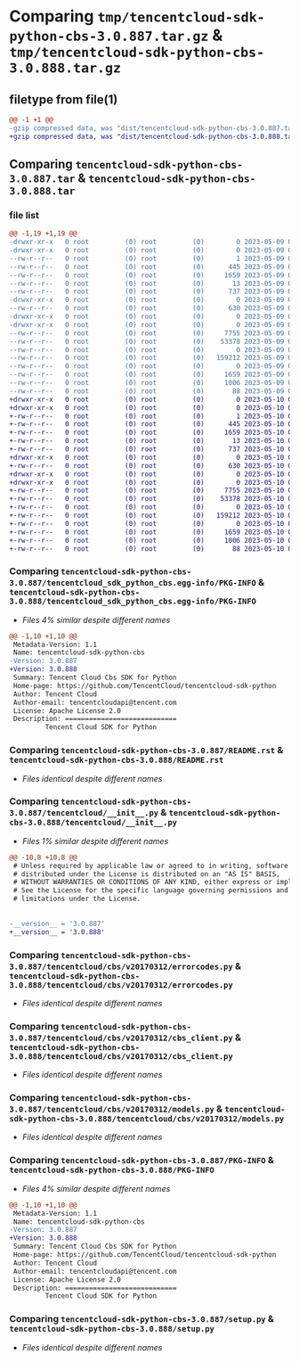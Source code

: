 # Comparing `tmp/tencentcloud-sdk-python-cbs-3.0.887.tar.gz` & `tmp/tencentcloud-sdk-python-cbs-3.0.888.tar.gz`

## filetype from file(1)

```diff
@@ -1 +1 @@
-gzip compressed data, was "dist/tencentcloud-sdk-python-cbs-3.0.887.tar", last modified: Tue May  9 02:30:20 2023, max compression
+gzip compressed data, was "dist/tencentcloud-sdk-python-cbs-3.0.888.tar", last modified: Wed May 10 01:53:19 2023, max compression
```

## Comparing `tencentcloud-sdk-python-cbs-3.0.887.tar` & `tencentcloud-sdk-python-cbs-3.0.888.tar`

### file list

```diff
@@ -1,19 +1,19 @@
-drwxr-xr-x   0 root         (0) root         (0)        0 2023-05-09 02:30:20.000000 tencentcloud-sdk-python-cbs-3.0.887/
-drwxr-xr-x   0 root         (0) root         (0)        0 2023-05-09 02:30:20.000000 tencentcloud-sdk-python-cbs-3.0.887/tencentcloud_sdk_python_cbs.egg-info/
--rw-r--r--   0 root         (0) root         (0)        1 2023-05-09 02:30:20.000000 tencentcloud-sdk-python-cbs-3.0.887/tencentcloud_sdk_python_cbs.egg-info/dependency_links.txt
--rw-r--r--   0 root         (0) root         (0)      445 2023-05-09 02:30:20.000000 tencentcloud-sdk-python-cbs-3.0.887/tencentcloud_sdk_python_cbs.egg-info/SOURCES.txt
--rw-r--r--   0 root         (0) root         (0)     1659 2023-05-09 02:30:20.000000 tencentcloud-sdk-python-cbs-3.0.887/tencentcloud_sdk_python_cbs.egg-info/PKG-INFO
--rw-r--r--   0 root         (0) root         (0)       13 2023-05-09 02:30:20.000000 tencentcloud-sdk-python-cbs-3.0.887/tencentcloud_sdk_python_cbs.egg-info/top_level.txt
--rw-r--r--   0 root         (0) root         (0)      737 2023-05-09 02:30:20.000000 tencentcloud-sdk-python-cbs-3.0.887/README.rst
-drwxr-xr-x   0 root         (0) root         (0)        0 2023-05-09 02:30:20.000000 tencentcloud-sdk-python-cbs-3.0.887/tencentcloud/
--rw-r--r--   0 root         (0) root         (0)      630 2023-05-09 02:30:20.000000 tencentcloud-sdk-python-cbs-3.0.887/tencentcloud/__init__.py
-drwxr-xr-x   0 root         (0) root         (0)        0 2023-05-09 02:30:20.000000 tencentcloud-sdk-python-cbs-3.0.887/tencentcloud/cbs/
-drwxr-xr-x   0 root         (0) root         (0)        0 2023-05-09 02:30:20.000000 tencentcloud-sdk-python-cbs-3.0.887/tencentcloud/cbs/v20170312/
--rw-r--r--   0 root         (0) root         (0)     7755 2023-05-09 02:30:20.000000 tencentcloud-sdk-python-cbs-3.0.887/tencentcloud/cbs/v20170312/errorcodes.py
--rw-r--r--   0 root         (0) root         (0)    53378 2023-05-09 02:30:20.000000 tencentcloud-sdk-python-cbs-3.0.887/tencentcloud/cbs/v20170312/cbs_client.py
--rw-r--r--   0 root         (0) root         (0)        0 2023-05-09 02:30:20.000000 tencentcloud-sdk-python-cbs-3.0.887/tencentcloud/cbs/v20170312/__init__.py
--rw-r--r--   0 root         (0) root         (0)   159212 2023-05-09 02:30:20.000000 tencentcloud-sdk-python-cbs-3.0.887/tencentcloud/cbs/v20170312/models.py
--rw-r--r--   0 root         (0) root         (0)        0 2023-05-09 02:30:20.000000 tencentcloud-sdk-python-cbs-3.0.887/tencentcloud/cbs/__init__.py
--rw-r--r--   0 root         (0) root         (0)     1659 2023-05-09 02:30:20.000000 tencentcloud-sdk-python-cbs-3.0.887/PKG-INFO
--rw-r--r--   0 root         (0) root         (0)     1006 2023-05-09 02:30:20.000000 tencentcloud-sdk-python-cbs-3.0.887/setup.py
--rw-r--r--   0 root         (0) root         (0)       88 2023-05-09 02:30:20.000000 tencentcloud-sdk-python-cbs-3.0.887/setup.cfg
+drwxr-xr-x   0 root         (0) root         (0)        0 2023-05-10 01:53:19.000000 tencentcloud-sdk-python-cbs-3.0.888/
+drwxr-xr-x   0 root         (0) root         (0)        0 2023-05-10 01:53:19.000000 tencentcloud-sdk-python-cbs-3.0.888/tencentcloud_sdk_python_cbs.egg-info/
+-rw-r--r--   0 root         (0) root         (0)        1 2023-05-10 01:53:19.000000 tencentcloud-sdk-python-cbs-3.0.888/tencentcloud_sdk_python_cbs.egg-info/dependency_links.txt
+-rw-r--r--   0 root         (0) root         (0)      445 2023-05-10 01:53:19.000000 tencentcloud-sdk-python-cbs-3.0.888/tencentcloud_sdk_python_cbs.egg-info/SOURCES.txt
+-rw-r--r--   0 root         (0) root         (0)     1659 2023-05-10 01:53:19.000000 tencentcloud-sdk-python-cbs-3.0.888/tencentcloud_sdk_python_cbs.egg-info/PKG-INFO
+-rw-r--r--   0 root         (0) root         (0)       13 2023-05-10 01:53:19.000000 tencentcloud-sdk-python-cbs-3.0.888/tencentcloud_sdk_python_cbs.egg-info/top_level.txt
+-rw-r--r--   0 root         (0) root         (0)      737 2023-05-10 01:53:19.000000 tencentcloud-sdk-python-cbs-3.0.888/README.rst
+drwxr-xr-x   0 root         (0) root         (0)        0 2023-05-10 01:53:19.000000 tencentcloud-sdk-python-cbs-3.0.888/tencentcloud/
+-rw-r--r--   0 root         (0) root         (0)      630 2023-05-10 01:53:19.000000 tencentcloud-sdk-python-cbs-3.0.888/tencentcloud/__init__.py
+drwxr-xr-x   0 root         (0) root         (0)        0 2023-05-10 01:53:19.000000 tencentcloud-sdk-python-cbs-3.0.888/tencentcloud/cbs/
+drwxr-xr-x   0 root         (0) root         (0)        0 2023-05-10 01:53:19.000000 tencentcloud-sdk-python-cbs-3.0.888/tencentcloud/cbs/v20170312/
+-rw-r--r--   0 root         (0) root         (0)     7755 2023-05-10 01:53:19.000000 tencentcloud-sdk-python-cbs-3.0.888/tencentcloud/cbs/v20170312/errorcodes.py
+-rw-r--r--   0 root         (0) root         (0)    53378 2023-05-10 01:53:19.000000 tencentcloud-sdk-python-cbs-3.0.888/tencentcloud/cbs/v20170312/cbs_client.py
+-rw-r--r--   0 root         (0) root         (0)        0 2023-05-10 01:53:19.000000 tencentcloud-sdk-python-cbs-3.0.888/tencentcloud/cbs/v20170312/__init__.py
+-rw-r--r--   0 root         (0) root         (0)   159212 2023-05-10 01:53:19.000000 tencentcloud-sdk-python-cbs-3.0.888/tencentcloud/cbs/v20170312/models.py
+-rw-r--r--   0 root         (0) root         (0)        0 2023-05-10 01:53:19.000000 tencentcloud-sdk-python-cbs-3.0.888/tencentcloud/cbs/__init__.py
+-rw-r--r--   0 root         (0) root         (0)     1659 2023-05-10 01:53:19.000000 tencentcloud-sdk-python-cbs-3.0.888/PKG-INFO
+-rw-r--r--   0 root         (0) root         (0)     1006 2023-05-10 01:53:19.000000 tencentcloud-sdk-python-cbs-3.0.888/setup.py
+-rw-r--r--   0 root         (0) root         (0)       88 2023-05-10 01:53:19.000000 tencentcloud-sdk-python-cbs-3.0.888/setup.cfg
```

### Comparing `tencentcloud-sdk-python-cbs-3.0.887/tencentcloud_sdk_python_cbs.egg-info/PKG-INFO` & `tencentcloud-sdk-python-cbs-3.0.888/tencentcloud_sdk_python_cbs.egg-info/PKG-INFO`

 * *Files 4% similar despite different names*

```diff
@@ -1,10 +1,10 @@
 Metadata-Version: 1.1
 Name: tencentcloud-sdk-python-cbs
-Version: 3.0.887
+Version: 3.0.888
 Summary: Tencent Cloud Cbs SDK for Python
 Home-page: https://github.com/TencentCloud/tencentcloud-sdk-python
 Author: Tencent Cloud
 Author-email: tencentcloudapi@tencent.com
 License: Apache License 2.0
 Description: ============================
         Tencent Cloud SDK for Python
```

### Comparing `tencentcloud-sdk-python-cbs-3.0.887/README.rst` & `tencentcloud-sdk-python-cbs-3.0.888/README.rst`

 * *Files identical despite different names*

### Comparing `tencentcloud-sdk-python-cbs-3.0.887/tencentcloud/__init__.py` & `tencentcloud-sdk-python-cbs-3.0.888/tencentcloud/__init__.py`

 * *Files 1% similar despite different names*

```diff
@@ -10,8 +10,8 @@
 # Unless required by applicable law or agreed to in writing, software
 # distributed under the License is distributed on an "AS IS" BASIS,
 # WITHOUT WARRANTIES OR CONDITIONS OF ANY KIND, either express or implied.
 # See the License for the specific language governing permissions and
 # limitations under the License.
 
 
-__version__ = '3.0.887'
+__version__ = '3.0.888'
```

### Comparing `tencentcloud-sdk-python-cbs-3.0.887/tencentcloud/cbs/v20170312/errorcodes.py` & `tencentcloud-sdk-python-cbs-3.0.888/tencentcloud/cbs/v20170312/errorcodes.py`

 * *Files identical despite different names*

### Comparing `tencentcloud-sdk-python-cbs-3.0.887/tencentcloud/cbs/v20170312/cbs_client.py` & `tencentcloud-sdk-python-cbs-3.0.888/tencentcloud/cbs/v20170312/cbs_client.py`

 * *Files identical despite different names*

### Comparing `tencentcloud-sdk-python-cbs-3.0.887/tencentcloud/cbs/v20170312/models.py` & `tencentcloud-sdk-python-cbs-3.0.888/tencentcloud/cbs/v20170312/models.py`

 * *Files identical despite different names*

### Comparing `tencentcloud-sdk-python-cbs-3.0.887/PKG-INFO` & `tencentcloud-sdk-python-cbs-3.0.888/PKG-INFO`

 * *Files 4% similar despite different names*

```diff
@@ -1,10 +1,10 @@
 Metadata-Version: 1.1
 Name: tencentcloud-sdk-python-cbs
-Version: 3.0.887
+Version: 3.0.888
 Summary: Tencent Cloud Cbs SDK for Python
 Home-page: https://github.com/TencentCloud/tencentcloud-sdk-python
 Author: Tencent Cloud
 Author-email: tencentcloudapi@tencent.com
 License: Apache License 2.0
 Description: ============================
         Tencent Cloud SDK for Python
```

### Comparing `tencentcloud-sdk-python-cbs-3.0.887/setup.py` & `tencentcloud-sdk-python-cbs-3.0.888/setup.py`

 * *Files identical despite different names*


